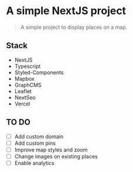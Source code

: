 # A simple NextJS project

> A simple project to display places on a map.

## Stack
- NextJS
- Typescript
- Styled-Components
- Mapbox
- GraphCMS
- Leaflet
- NextSeo
- Vercel

## TO DO
- [ ] Add custom domain
- [ ] Add custom pins
- [ ] Improve map styles and zoom
- [ ] Change images on existing places
- [ ] Enable analytics
